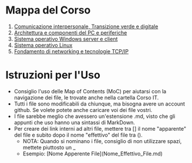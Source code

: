 # Mappa del Corso

1. [Comunicazione interpersonale, Transizione verde e digitale](https://github.com/Nikkofelis/Corso_IT_v2/blob/d5c15c7aeef0d85103f62a9c57eb787431d60527/Corso%20IT/1.%20Comunicazione%20interpersonale,%20Transizione%20verde%20e%20digitale%20MoC.md)
3. [Architettura e componenti del PC e periferiche](https://github.com/Nikkofelis/Corso_IT_v2/blob/d5c15c7aeef0d85103f62a9c57eb787431d60527/Corso%20IT/3.%20Architettura%20e%20componenti%20del%20PC%20e%20periferiche%20MoC.md)
4. [Sistema operativo Windows server e client](https://github.com/Nikkofelis/Corso_IT_v2/blob/d5c15c7aeef0d85103f62a9c57eb787431d60527/Corso%20IT/4.%20Sistema%20operativo%20Windows%20server%20e%20client%20MoC.md)
5. [Sistema operativo Linux](https://github.com/Nikkofelis/Corso_IT_v2/blob/d5c15c7aeef0d85103f62a9c57eb787431d60527/Corso%20IT/5.%20Sistema%20operativo%20Linux%20MoC.md)
6. [Fondamento di networking e tecnologie TCP/IP](https://github.com/Nikkofelis/Corso_IT_v2/blob/d5c15c7aeef0d85103f62a9c57eb787431d60527/Corso%20IT/6.%20Fondamento%20di%20networking%20e%20tecnologie%20TCP%20IP%20MoC.md)

# Istruzioni per l'Uso

- Consiglio l'uso delle Map of Contents (MoC) per aiutarsi con la navigazione dei file, le trovate anche nella cartella Corso IT.
- Tutti i file sono modificabili da chiunque, ma bisogna avere un account github. Se volete potete anche caricare voi dei file vostri.
- I file sarebbe meglio che avessero un'estensione .md, visto che gli appunti che uso hanno una sintassi di MarkDown.
- Per creare dei link interni ad altri file, mettere tra [] il nome "apparente" del file e subito dopo il nome "effettivo" del file tra ().
  - NOTA: Quando si nominano i file, consiglio di non utilizzare spazi, mettete piuttosto un _
  - Esempio: \[Nome Apperente File](Nome_Effettivo_File.md)
